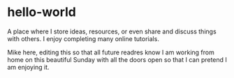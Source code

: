 # hello-world
A place where I store ideas, resources, or even share and discuss things with others.
I enjoy completing many online tutorials.

Mike here, editing this so that all future readres know I am working from home on this beautiful Sunday with all the doors open so that I can pretend I am enjoying it.
